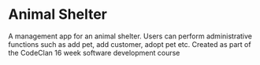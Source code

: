 # Animal Shelter

A management app for an animal shelter. Users can perform administrative functions such as add pet, add customer, adopt pet etc. Created as part of the CodeClan 16 week software development course
